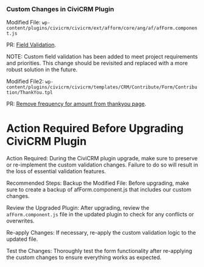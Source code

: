 ### Custom Changes in CiviCRM Plugin

Modified File: `wp-content/plugins/civicrm/civicrm/ext/afform/core/ang/af/afForm.component.js`

PR: [Field Validation](https://github.com/ColoredCow/goonj/pull/129).

NOTE: Custom field validation has been added to meet project requirements and priorities. This change should be revisited and replaced with a more robust solution in the future.

Modified File2: `wp-content/plugins/civicrm/civicrm/templates/CRM/Contribute/Form/Contribution/ThankYou.tpl`

PR: [Remove frequency for amount from thankyou page]([https://github.com/ColoredCow/goonj/pull/129](https://github.com/ColoredCow/goonj/pull/442)).

# Action Required Before Upgrading CiviCRM Plugin

Action Required: During the CiviCRM plugin upgrade, make sure to preserve or re-implement the custom validation changes. Failure to do so will result in the loss of essential validation features.

Recommended Steps: Backup the Modified File: Before upgrading, make sure to create a backup of afForm.component.js that includes our custom changes.

Review the Upgraded Plugin: After upgrading, review the `afForm.component.js` file in the updated plugin to check for any conflicts or overwrites.

Re-apply Changes: If necessary, re-apply the custom validation logic to the updated file.

Test the Changes: Thoroughly test the form functionality after re-applying the custom changes to ensure everything works as expected.
